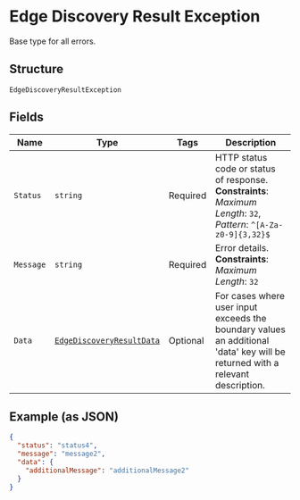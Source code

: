 
# Edge Discovery Result Exception

Base type for all errors.

## Structure

`EdgeDiscoveryResultException`

## Fields

| Name | Type | Tags | Description |
|  --- | --- | --- | --- |
| `Status` | `string` | Required | HTTP status code or status of response.<br>**Constraints**: *Maximum Length*: `32`, *Pattern*: `^[A-Za-z0-9]{3,32}$` |
| `Message` | `string` | Required | Error details.<br>**Constraints**: *Maximum Length*: `32` |
| `Data` | [`EdgeDiscoveryResultData`](../../doc/models/edge-discovery-result-data.md) | Optional | For cases where user input exceeds the boundary values an additional 'data' key will be returned with a relevant description. |

## Example (as JSON)

```json
{
  "status": "status4",
  "message": "message2",
  "data": {
    "additionalMessage": "additionalMessage2"
  }
}
```

